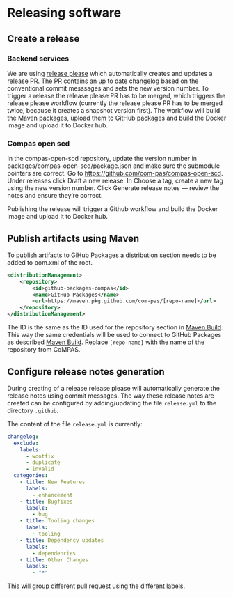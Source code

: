 # Releasing software

## Create a release

### Backend services

We are using [release please](https://github.com/googleapis/release-please) which automatically creates and updates a release PR. The PR contains an up to date changelog based on the conventional commit messsages and sets the new version number. To trigger a release the release please PR has to be merged, which triggers the release please workflow (currently the release please PR has to be merged twice, because it creates a snapshot version first). The workflow will build the Maven packages, upload them to GitHub packages and build the Docker image and upload it to Docker hub.

### Compas open scd

In the compas-open-scd repository, update the version number in packages/compas-open-scd/package.json and make sure the submodule pointers are correct. Go to https://github.com/com-pas/compas-open-scd. Under releases click Draft a new release. In Choose a tag, create a new tag using the new version number. Click Generate release notes — review the notes and ensure they’re correct.

Publishing the release will trigger a Github workflow and build the Docker image and upload it to Docker hub.

## Publish artifacts using Maven

To publish artifacts to GiHub Packages a distribution section needs to be added to pom.xml of the root.
```xml
<distributionManagement>
    <repository>
        <id>github-packages-compas</id>
        <name>GitHub Packages</name>
        <url>https://maven.pkg.github.com/com-pas/[repo-name]</url>
    </repository>
</distributionManagement>
```
The ID is the same as the ID used for the repository section in [Maven Build](DEVELOPING.md#github-packages-in-maven).
This way the same credentials will be used to connect to GitHub Packages as described [Maven Build](DEVELOPING.md#maven-local-settingsxml-for-github-packages).
Replace ``[repo-name]`` with the name of the repository from CoMPAS.

## Configure release notes generation

During creating of a release release please will automatically generate the release notes using commit messages.
The way these release notes are created can be configured by adding/updating the file ``release.yml`` to the directory ``.github``.

The content of the file ``release.yml`` is currently:
```yaml
changelog:
  exclude:
    labels:
      - wontfix
      - duplicate
      - invalid
  categories:
    - title: New Features
      labels:
        - enhancement
    - title: Bugfixes
      labels:
        - bug
    - title: Tooling changes
      labels:
        - tooling
    - title: Dependency updates
      labels:
        - dependencies
    - title: Other Changes
      labels:
        - "*"
```

This will group different pull request using the different labels.

